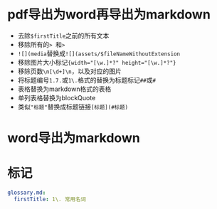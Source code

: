 # pdf导出为word再导出为markdown

* 去除`$firstTitle`之前的所有文本
* 移除所有的`> `和`>`
* `![](media`替换成`![](assets/$fileNameWithoutExtension`
* 移除图片大小标记`{width="[\w.]*?" height="[\w.]*?"}`
* 移除页数`\n[\d+]\n`，以及对应的图片
* 将标题编号`1.7.`或`1\.`格式的替换为标题标记`##`或`#`
* 表格替换为markdown格式的表格
* 单列表格替换为blockQuote
* 类似`"标题"`替换成标题链接`[标题](#标题)`

# word导出为markdown 

# 标记

```yml
glossary.md:
  firstTitle: 1\. 常用名词
```